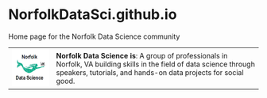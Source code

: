 # NorfolkDataSci.github.io
Home page for the Norfolk Data Science community

| | |
|---|---|
| ![Group Logo](./assets/images/norfolk-ds-logo.png?raw=true)  | **Norfolk Data Science is**: A group of professionals in Norfolk, VA building skills in the field of data science through speakers, tutorials, and hands-on data projects for social good. |
